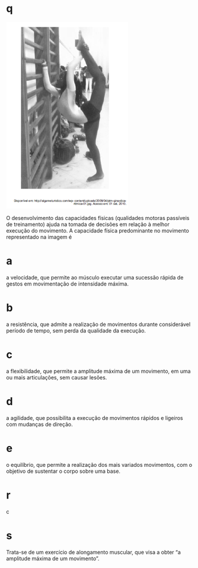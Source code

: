 # q
![](414fac56-64b3-e2b7-ca54-6346b0f6c31c.png)

O desenvolvimento das capacidades físicas (qualidades motoras passíveis de treinamento) ajuda na tomada de decisões em relação à melhor execução do movimento. A capacidade física predominante no movimento representado na imagem é

# a
a velocidade, que permite ao músculo executar uma sucessão rápida de gestos em movimentação de intensidade máxima.

# b
a resistência, que admite a realização de movimentos durante considerável período de tempo, sem perda da qualidade da execução.

# c
a flexibilidade, que permite a amplitude máxima de um movimento, em uma ou mais articulações, sem causar lesões.

# d
a agilidade, que possibilita a execução de movimentos rápidos e ligeiros com mudanças de direção.

# e
o equilíbrio, que permite a realização dos mais variados movimentos, com o objetivo de sustentar o corpo sobre uma base.

# r
c

# s
Trata-se de um exercício de alongamento muscular, que visa a obter “a amplitude máxima de um movimento”.
